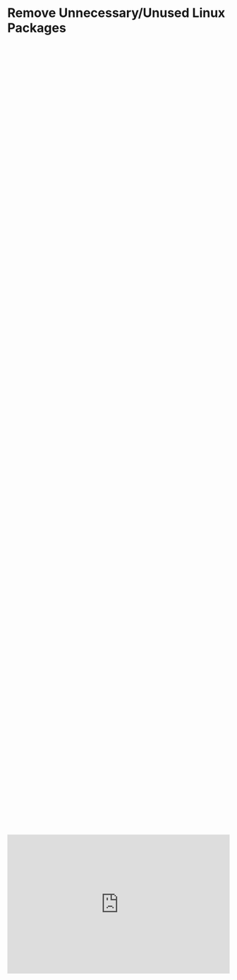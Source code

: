 # Remove Unnecessary/Unused Linux Packages

<div style="display: flex; justify-content: center; align-items: center; height: 100%;">
    <iframe width="560" height="315" src="https://www.youtube.com/embed/ZhWuQGhrsaM?si=CCc_nQW4KJl0I07V" frameborder="0" allow="accelerometer; autoplay; clipboard-write; encrypted-media; gyroscope; picture-in-picture" allowfullscreen></iframe>
</div>

This section is super quick and basic, but you should definitely know about it. Bloat software or unattended packages can have vulnerabilities in them, which can lead to opportunities for malicious hackers to find them, exploit them, and gain access to your system.

On a Debian server, removing unnecessary packages can be done using the apt package manager. You can use apt remove to uninstall a package, and apt purge to uninstall a package and remove its configuration files as well. For automatically identifying and removing unused packages, apt autoremove can be used, and de-orphan can help find and remove orphaned packages.

```
sudo apt autoremove
sudo apt autoclean
sudo apt clean
```

## Follow Us on Social Media

[YouTube](https://www.youtube.com/@learntohomelab)

[Discord](https://discord.gg/6MsHSJWZpH)

[Patreon](https://www.patreon.com/c/learntohomelab)

[Reddit](https://www.reddit.com/r/learntohomelab/)

[Rumble](https://rumble.com/c/c-7585051)